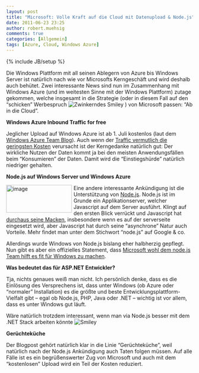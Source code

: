 ```yaml
---
layout: post
title: "Microsoft: Volle Kraft auf die Cloud mit Datenupload & Node.js"
date: 2011-06-23 23:25
author: robert.muehsig
comments: true
categories: [Allgemein]
tags: [Azure, Cloud, Windows Azure]
---
```

{% include JB/setup %}
<p>Die Windows Plattform mit all seinen Ablegern von Azure bis Windows Server ist natürlich nach wie vor Microsofts Kerngeschäft und wird deshalb auch behütet. Zwei interessante News sind nun im Zusammenhang mit Windows Azure (und im weitesten Sinne mit der Windows Plattform) zutage gekommen, welche insgesamt in die Strategie (oder in diesem Fall auf den “schicken” Werbespruch <img style="border-bottom-style: none; border-right-style: none; border-top-style: none; border-left-style: none" class="wlEmoticon wlEmoticon-winkingsmile" alt="Zwinkerndes Smiley" src="{{BASE_PATH}}/assets/wp-images/wlEmoticon-winkingsmile2.png"> ) von Microsoft passen: “Ab in die Cloud”.</p> <p><strong>Windows Azure Inbound Traffic for free</strong></p> <p>Jeglicher Upload auf Windows Azure ist ab 1. Juli kostenlos (laut dem <a href="http://blogs.msdn.com/b/windowsazure/archive/2011/06/22/announcing-free-ingress-for-all-windows-azure-customers-starting-july-1st-2011.aspx">Windows Azure Team Blog</a>). Auch wenn der <a href="{{BASE_PATH}}/2011/05/04/was-kostet-windows-azure/">Traffic vermutlich die geringsten Kosten</a> verursacht ist der Kerngedanke natürlich gut: Der wirkliche Nutzen der Daten kommt ja bei den meisten Anwendungsfällen beim “Konsumieren” der Daten. Damit wird die “Einstiegshürde” natürlich niedriger gehalten.</p> <p><strong>Node.js auf Windows Server und Windows Azure</strong></p> <p><strong></strong><a href="{{BASE_PATH}}/assets/wp-images/image1286.png"><img style="background-image: none; border-bottom: 0px; border-left: 0px; margin: 0px 5px 0px 0px; padding-left: 0px; padding-right: 0px; display: inline; float: left; border-top: 0px; border-right: 0px; padding-top: 0px" title="image" border="0" alt="image" align="left" src="{{BASE_PATH}}/assets/wp-images/image_thumb468.png" width="177" height="75"></a></p> <p>Eine andere interessante Ankündigung ist die Unterstützung von <a href="http://nodejs.org/">Node.js</a>. Node.js ist im Grunde ein Applikationserver, welcher Javascript auf dem Server ausführt. Klingt auf den ersten Blick verrückt und Javascript hat <a href="http://ironjs.wordpress.com/2011/06/22/my-gripes-with-javascript/">durchaus seine Macken</a>, insbesondere wenn es auf der serverseite eingesetzt wird, aber Javascript hat durch seine “asynchrone” Natur auch Vorteile. Mehr findet man unter dem Stichwort “node.js” auf Google &amp; co.</p> <p>Allerdings wurde Windows von Node.js bislang eher halbherzig gepflegt. Nun gibt es aber ein offizielles Statement, dass <a href="http://blog.nodejs.org/2011/06/23/porting-node-to-windows-with-microsoft%E2%80%99s-help/">Microsoft wohl dem node.js Team hilft es fit für Windows zu machen</a>.</p> <p><strong>Was bedeutet das für ASP.NET Entwickler?</strong></p> <p>Tja, nichts genaues weiß man nicht. Ich persönlich denke, dass es die Einlösung des Versprechens ist, dass unter Windows (ob Azure oder “normaler” Installation) es die größte und beste Entwicklungsplattform-Vielfalt gibt – egal ob Node.js, PHP, Java oder .NET – wichtig ist vor allem, dass es unter Windows gut läuft. </p> <p>Wäre natürlich trotzdem interessant, wenn man via Node.js besser mit dem .NET Stack arbeiten könnte <img style="border-bottom-style: none; border-right-style: none; border-top-style: none; border-left-style: none" class="wlEmoticon wlEmoticon-smile" alt="Smiley" src="{{BASE_PATH}}/assets/wp-images/wlEmoticon-smile2.png"></p> <p><strong>Gerüchteküche</strong></p> <p>Der Blogpost gehört natürlich klar in die Linie “Gerüchteküche”, weil natürlich nach der Node.js Ankündigung auch Taten folgen müssen. Auf alle Fälle ist es ein begrüßenswerter Zug von Microsoft und auch mit dem “kostenlosen” Upload wird ein Teil der Kosten reduziert.</p>

